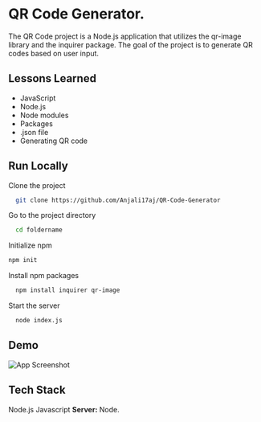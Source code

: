 # QR Code Generator.

The QR Code project is a Node.js application that utilizes the qr-image library and the inquirer package. The goal of the project is to generate QR codes based on user input.

## Lessons Learned
- JavaScript
- Node.js
- Node modules
- Packages
- .json file
- Generating QR code

## Run Locally

Clone the project

```bash
  git clone https://github.com/Anjali17aj/QR-Code-Generator
```

Go to the project directory

```bash
  cd foldername
```
Initialize npm 
```bash
npm init
```

Install npm packages

```bash
  npm install inquirer qr-image
```

Start the server

```bash
  node index.js
```


## Demo

![App Screenshot](https://scontent.fpat3-1.fna.fbcdn.net/v/t39.30808-6/353057709_3497606423894303_7165546287914954123_n.jpg?_nc_cat=105&ccb=1-7&_nc_sid=0debeb&_nc_ohc=k4DwDZFVWNQAX-btAjm&_nc_ht=scontent.fpat3-1.fna&oh=00_AfDdwcpzKAv2U1u0UsuitgXXs3yKuvRAkJT8QlrX8ETpug&oe=64B1F5E9)


## Tech Stack

Node.js
Javascript 
**Server:** Node.

